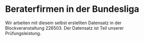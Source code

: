 # Beraterfirmen in der Bundesliga

Wir arbeiten mit diesem selbst erstellten Datensatz in der Blockveranstaltung 226503. Der Datensatz ist Teil unserer Prüfungsleistung.
